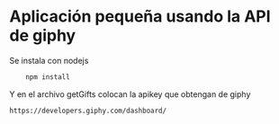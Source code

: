 # Aplicación pequeña usando la API de giphy

Se instala con nodejs

```bash
    npm install
```

Y en el archivo getGifts colocan la apikey que obtengan de giphy

```bash
https://developers.giphy.com/dashboard/
```